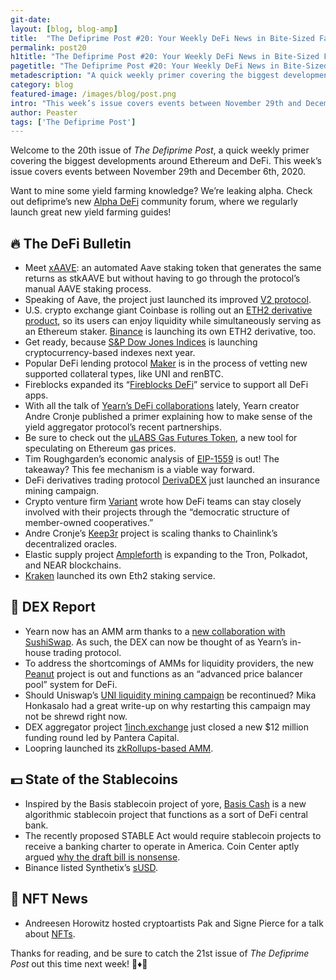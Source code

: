 ```yaml
---
git-date:
layout: [blog, blog-amp]
title:  "The Defiprime Post #20: Your Weekly DeFi News in Bite-Sized Fashion"
permalink: post20
h1title: "The Defiprime Post #20: Your Weekly DeFi News in Bite-Sized Fashion"
pagetitle: "The Defiprime Post #20: Your Weekly DeFi News in Bite-Sized Fashion"
metadescription: "A quick weekly primer covering the biggest developments around Ethereum and DeFi. This week’s issue covers events between November 29th and December 6th, 2020"
category: blog
featured-image: /images/blog/post.png
intro: "This week’s issue covers events between November 29th and December 6th, 2020"
author: Peaster
tags: ['The Defiprime Post']
---
```

Welcome to the 20th issue of _The Defiprime Post_, a quick weekly primer covering the biggest developments around Ethereum and DeFi. This week’s issue covers events between November 29th and December 6th, 2020.

Want to mine some yield farming knowledge? We’re leaking alpha. Check out defiprime’s new [Alpha DeFi](https://alpha.defiprime.com/c/yield-farming/6) community forum, where we regularly launch great new yield farming guides!


## 🔥 The DeFi Bulletin

*   Meet [xAAVE](https://medium.com/xtoken/introducing-xaave-mandated-governance-81d0cdb8ee7e): an automated Aave staking token that generates the same returns as stkAAVE but without having to go through the protocol’s manual AAVE staking process.
*   Speaking of Aave, the project just launched its improved [V2 protocol](https://medium.com/aave/the-aave-protocol-v2-f06f299cee04).
*   U.S. crypto exchange giant Coinbase is rolling out an [ETH2 derivative product](https://blog.coinbase.com/ethereum-2-0-staking-rewards-are-coming-soon-to-coinbase-a25d8ac622d5), so its users can enjoy liquidity while simultaneously serving as an Ethereum staker. [Binance](https://www.binance.com/en/support/announcement/a640a714e067433abae871f6b621836f) is launching its own ETH2 derivative, too.
*   Get ready, because [S&P Dow Jones Indices](https://www.reuters.com/article/cryptocurrencies-sp/sp-dow-jones-indices-to-launch-cryptocurrency-indexes-in-2021-idUSL1N2IJ0TG) is launching cryptocurrency-based indexes next year. 
*   Popular DeFi lending protocol [Maker](https://blog.makerdao.com/governance-polls-november-30-2020/) is in the process of vetting new supported collateral types, like UNI and renBTC. 
*   Fireblocks expanded its “[Fireblocks DeFi](https://www.fireblocks.com/blog/fireblocks-defi-for-institutional-trading-lending-and-staking/)” service to support all DeFi apps.
*   With all the talk of [Yearn’s DeFi collaborations](https://andrecronje.medium.com/merger-acquisition-partnership-collaboration-nomenclature-in-the-decentralized-space-ca24370d6f27) lately, Yearn creator Andre Cronje published a primer explaining how to make sense of the yield aggregator protocol’s recent partnerships.
*   Be sure to check out the [uLABS Gas Futures Token](https://medium.com/uma-project/ulabs-gas-futures-token-9f51682778dd), a new tool for speculating on Ethereum gas prices. 
*   Tim Roughgarden’s economic analysis of [EIP-1559](http://timroughgarden.org/papers/eip1559.pdf) is out! The takeaway? This fee mechanism is a viable way forward. 
*   DeFi derivatives trading protocol [DerivaDEX](https://medium.com/derivadex/insurance-mining-with-derivadex-a8c3b65d9548) just launched an insurance mining campaign. 
*   Crypto venture firm [Variant](https://variant.fund/leadership-in-the-ownership-economy/) wrote how DeFi teams can stay closely involved with their projects through the “democratic structure of member-owned cooperatives.”
*   Andre Cronje’s [Keep3r](https://andrecronje.medium.com/scaling-keep3r-with-chainlink-2832bbc76506) project is scaling thanks to Chainlink’s decentralized oracles. 
*   Elastic supply project [Ampleforth](https://www.ampltalk.org/app/forum/announcements-22/topic/multichain-ampleforth-231/) is expanding to the Tron, Polkadot, and NEAR blockchains. 
*   [Kraken](https://blog.kraken.com/post/6988/ethereum-hodlers-earn-staking-rewards-and-support-the-upgrade-to-ethereum-2-0/) launched its own Eth2 staking service. 


## 💱 DEX Report

*   Yearn now has an AMM arm thanks to a [new collaboration with SushiSwap](https://medium.com/iearn/yearn-x-sushi-%E8%A1%8C%E3%81%A3%E3%81%A6%E3%81%8D%E3%81%BE%E3%81%99-41b2f78b62e9). As such, the DEX can now be thought of as Yearn’s in-house trading protocol. 
*   To address the shortcomings of AMMs for liquidity providers, the new [Peanut](https://medium.com/peanut-trade/introducing-peanut-a-defi-price-balancer-that-increases-crypto-lp-income-1955a1d2fa07) project is out and functions as an “advanced price balancer pool” system for DeFi. 
*   Should Uniswap’s [UNI liquidity mining campaign](https://www.theblockcrypto.com/amp/post/86082/uniswap-liquidity-incentives-proposal) be recontinued? Mika Honkasalo had a great write-up on why restarting this campaign may not be shrewd right now. 
*   DEX aggregator project [1inch.exchange](https://1inch-exchange.medium.com/1inch-successfully-closes-12-mln-funding-round-led-by-pantera-capital-4c8a5a421ea8) just closed a new $12 million funding round led by Pantera Capital. 
*   Loopring launched its [zkRollups-based AMM](https://medium.com/loopring-protocol/looprings-zkrollup-amm-is-live-2f8251cd0fcd). 


## 💵 State of the Stablecoins

*   Inspired by the Basis stablecoin project of yore, [Basis Cash](https://www.coindesk.com/basis-cash-algorithmic-stablecoin-launch-defi-rick-morty) is a new algorithmic stablecoin project that functions as a sort of DeFi central bank. 
*   The recently proposed STABLE Act would require stablecoin projects to receive a banking charter to operate in America. Coin Center aptly argued [why the draft bill is nonsense](https://blog.kraken.com/post/6988/ethereum-hodlers-earn-staking-rewards-and-support-the-upgrade-to-ethereum-2-0/). 
*   Binance listed Synthetix’s [sUSD](https://research.binance.com/en/projects/susd). 


## 💎 NFT News

*   Andreesen Horowitz hosted cryptoartists Pak and Signe Pierce for a talk about [NFTs](https://a16z.com/2020/11/22/crypto-for-creators-tokenized-collectibles-nfts/).


Thanks for reading, and be sure to catch the 21st issue of _The Defiprime Post_ out this time next week! 👋♦️👋